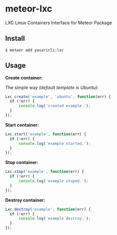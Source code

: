 # meteor-lxc
LXC Linux Containers Interface for Meteor Package

## Install

```shell
$ meteor add yasaricli:lxc
```

## Usage

**Create container:**

The simple way *(default template is Ubuntu)*:

```js
Lxc.create('example', 'ubuntu', function(err) {
  if (!err) {
      console.log('created example.');
  }
});
```

**Start container:**

```js
Lxc.start('example', function(err) {
  if (!err) {
      console.log('example started.');
  }
});
```

**Stop container:**

```js
Lxc.stop('example', function(err) {
  if (!err) {
      console.log('example stoped.');
  }
});
```

**Destroy container:**

```js
Lxc.destroy('example', function(err) {
  if (!err) {
      console.log('example destroy.');
  }
});
```
